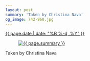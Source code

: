 ```yaml
---
layout: post
summary: 'Taken by Christina Nava'
og_image: 742-960.jpg
---
```


<p>
 <time>
  <a href="/742">
   {{ page.date | date: "%B %-d, %Y" }}
  </a>
 </time>
 <a href="/742">
  <figure data-taken="3/31/2018">
   <img alt="{{ page.summary }}" sizes="(min-width: 700px) 50vw, calc(100vw - 2rem)" src="{{ site.assets_url }}/742-480.jpg" srcset="{{ site.assets_url }}/742-240.jpg 240w, {{ site.assets_url }}/742-480.jpg 480w, {{ site.assets_url }}/742-720.jpg 720w, {{ site.assets_url }}/742-960.jpg 960w"/>
  </figure>
 </a>
 <span>
  Taken by Christina Nava
 </span>
</p>

